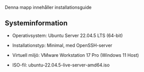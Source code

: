Denna mapp innehåller installationsguide

## Systeminformation

- Operativsystem: Ubuntu Server 22.04.5 LTS (64-bit)
- Installationstyp: Minimal, med OpenSSH-server
- Virtuell miljö: VMware Workstation 17 Pro (Windows 11 Host)

- ISO-fil: ubuntu-22.04.5-live-server-amd64.iso
